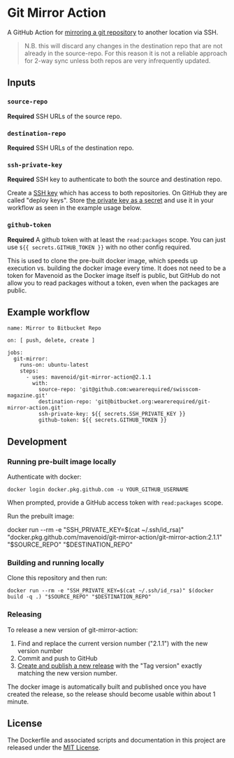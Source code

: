 # Git Mirror Action

A GitHub Action for [mirroring a git repository](https://help.github.com/en/articles/duplicating-a-repository#mirroring-a-repository-in-another-location) to another location via SSH.

> N.B. this will discard any changes in the destination repo that are not already in the source-repo. For this reason it is not a reliable approach for 2-way sync unless both repos are very infrequently updated.

## Inputs

### `source-repo`

**Required** SSH URLs of the source repo.

### `destination-repo`

**Required** SSH URLs of the destination repo.

### `ssh-private-key`

**Required** SSH key to authenticate to both the source and destination repo.

Create a [SSH key](https://help.github.com/en/github/authenticating-to-github/generating-a-new-ssh-key-and-adding-it-to-the-ssh-agent#generating-a-new-ssh-key) which has access to both repositories. On GitHub they are called "deploy keys". Store [the private key as a secret](https://help.github.com/en/actions/configuring-and-managing-workflows/creating-and-storing-encrypted-secrets) and use it in your workflow as seen in the example usage below.

### `github-token`

**Required** A github token with at least the `read:packages` scope. You can just use `${{ secrets.GITHUB_TOKEN }}` with no other config required.

This is used to clone the pre-built docker image, which speeds up execution vs. building the docker image every time. It does not need to be a token for Mavenoid as the Docker image itself is public, but GitHub do not allow you to read packages without a token, even when the packages are public.

## Example workflow

```
name: Mirror to Bitbucket Repo

on: [ push, delete, create ]

jobs:
  git-mirror:
    runs-on: ubuntu-latest
    steps:
      - uses: mavenoid/git-mirror-action@2.1.1
        with:
          source-repo: 'git@github.com:wearerequired/swisscom-magazine.git'
          destination-repo: 'git@bitbucket.org:wearerequired/git-mirror-action.git'
          ssh-private-key: ${{ secrets.SSH_PRIVATE_KEY }}
          github-token: ${{ secrets.GITHUB_TOKEN }}
```

## Development

### Running pre-built image locally

Authenticate with docker:

```
docker login docker.pkg.github.com -u YOUR_GITHUB_USERNAME
```

When prompted, provide a GitHub access token with `read:packages` scope.

Run the prebuilt image:

docker run --rm -e "SSH_PRIVATE_KEY=$(cat ~/.ssh/id_rsa)" "docker.pkg.github.com/mavenoid/git-mirror-action/git-mirror-action:2.1.1" "$SOURCE_REPO" "$DESTINATION_REPO"

### Building and running locally

Clone this repository and then run:

```
docker run --rm -e "SSH_PRIVATE_KEY=$(cat ~/.ssh/id_rsa)" $(docker build -q .) "$SOURCE_REPO" "$DESTINATION_REPO"
```

### Releasing

To release a new version of git-mirror-action:

1. Find and replace the current version number ("2.1.1") with the new version number
2. Commit and push to GitHub
3. [Create and publish a new release](https://github.com/Mavenoid/git-mirror-action/releases/new) with the "Tag version" exactly matching the new version number.

The docker image is automatically built and published once you have created the release, so the release should become usable within about 1 minute.

## License

The Dockerfile and associated scripts and documentation in this project are released under the [MIT License](LICENSE).
